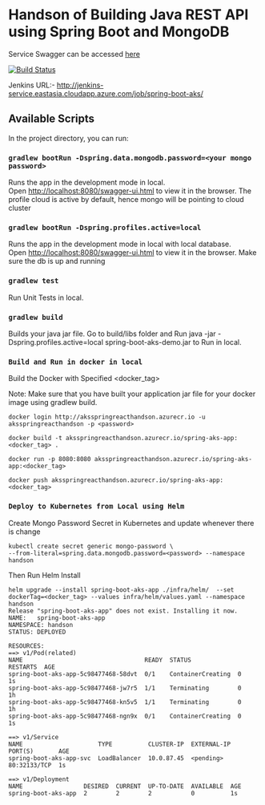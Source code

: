 # Handson of Building Java REST API using Spring Boot and MongoDB

Service Swagger can be accessed [here](http://spring-react-aks-app-service.eastasia.cloudapp.azure.com/swagger-ui.html)

[![Build Status](https://dev.azure.com/reactHandson/spring-react-aks-app/_apis/build/status/spring-boot-aks-app-Azure%20Kubernetes%20Service%20-CI?branchName=master)](https://dev.azure.com/reactHandson/spring-react-aks-app/_build/latest?definitionId=4&branchName=master)

Jenkins URL:- http://jenkins-service.eastasia.cloudapp.azure.com/job/spring-boot-aks/
## Available Scripts

In the project directory, you can run:


### `gradlew bootRun -Dspring.data.mongodb.password=<your mongo password>`

Runs the app in the development mode in local.<br>
Open [http://localhost:8080/swagger-ui.html](http://localhost:8080/swagger-ui.html) to view it in the browser.
The profile cloud is active by default, hence mongo will be pointing to cloud cluster


### `gradlew bootRun -Dspring.profiles.active=local`

Runs the app in the development mode in local with local database.<br>
Open [http://localhost:8080/swagger-ui.html](http://localhost:8080/swagger-ui.html) to view it in the browser.
Make sure the db is up and running


### `gradlew test`

Run Unit Tests in local.


### `gradlew build`

Builds your java jar file.
Go to build/libs folder and Run java -jar -Dspring.profiles.active=local spring-boot-aks-demo.jar to Run in local.


### `Build and Run in docker in local`

Build the Docker with Specified <docker_tag>

Note: Make sure that you have built your application jar file for your docker image using gradlew build.

 
```  
docker login http://aksspringreacthandson.azurecr.io -u aksspringreacthandson -p <password>

docker build -t aksspringreacthandson.azurecr.io/spring-aks-app:<docker_tag> .

docker run -p 8080:8080 aksspringreacthandson.azurecr.io/spring-aks-app:<docker_tag>

docker push aksspringreacthandson.azurecr.io/spring-aks-app:<docker_tag>
```
### `Deploy to Kubernetes from Local using Helm`

Create Mongo Password Secret in Kubernetes and update whenever there is change

```
kubectl create secret generic mongo-password \
--from-literal=spring.data.mongodb.password=<password> --namespace handson
```

Then Run Helm Install
```
helm upgrade --install spring-boot-aks-app ./infra/helm/  --set dockerTag=<docker_tag> --values infra/helm/values.yaml --namespace handson
Release "spring-boot-aks-app" does not exist. Installing it now.
NAME:   spring-boot-aks-app
NAMESPACE: handson
STATUS: DEPLOYED

RESOURCES:
==> v1/Pod(related)
NAME                                  READY  STATUS             RESTARTS  AGE
spring-boot-aks-app-5c98477468-58dvt  0/1    ContainerCreating  0         1s
spring-boot-aks-app-5c98477468-jw7r5  1/1    Terminating        0         1h
spring-boot-aks-app-5c98477468-kn5v5  1/1    Terminating        0         1h
spring-boot-aks-app-5c98477468-ngn9x  0/1    ContainerCreating  0         1s

==> v1/Service
NAME                     TYPE          CLUSTER-IP  EXTERNAL-IP  PORT(S)       AGE
spring-boot-aks-app-svc  LoadBalancer  10.0.87.45  <pending>    80:32133/TCP  1s

==> v1/Deployment
NAME                 DESIRED  CURRENT  UP-TO-DATE  AVAILABLE  AGE
spring-boot-aks-app  2        2        2           0          1s
```